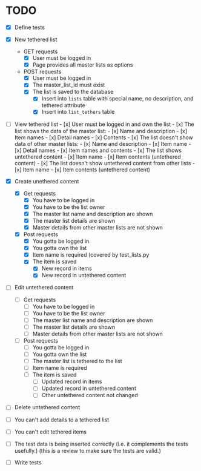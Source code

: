 # TODO

- [x] Define tests

- [x] New tethered list
    - GET requests
        - [x] User must be logged in
        - [x] Page provides all master lists as options
    - POST requests
        - [x] User must be logged in
        - [x] The master_list_id must exist
        - [x] The list is saved to the database
            - [x] Insert into `lists` table with special name, no description, and tethered attribute
            - [x] Insert into `list_tethers` table
- [ ] View tethered list
        - [x] User must be logged in and own the list
        - [x] The list shows the data of the master list:
            - [x] Name and description
            - [x] Item names
            - [x] Detail names
            - [x] Contents
        - [x] The list doesn't show data of other master lists:
            - [x] Name and description
            - [x] Item name
            - [x] Detail names
            - [x] Item names and contents
        - [x] The list shows untethered content
            - [x] Item name
            - [x] Item contents (untethered content)
        - [x] The list doesn't show untethered content from other lists
            - [x] Item name
            - [x] Item contents (untethered content)
- [x] Create unethered content
    - [x] Get requests
        - [x] You have to be logged in
        - [x] You have to be the list owner
        - [x] The master list name and description are shown
        - [x] The master list details are shown
        - [x] Master details from other master lists are not shown
    - [x] Post requests
        - [x] You gotta be logged in
        - [x] You gotta own the list
        - [x] Item name is required (covered by test_lists.py
        - [x] The item is saved
            - [x] New record in items
            - [x] New record in untethered content
- [ ] Edit untethered content
    - [ ] Get requests
        - [ ] You have to be logged in
        - [ ] You have to be the list owner
        - [ ] The master list name and description are shown
        - [ ] The master list details are shown
        - [ ] Master details from other master lists are not shown
    - [ ] Post requests
        - [ ] You gotta be logged in
        - [ ] You gotta own the list
        - [ ] The master list is tethered to the list
        - [ ] Item name is required
        - [ ] The item is saved
            - [ ] Updated record in items
            - [ ] Updated record in untethered content
            - [ ] Other untethered content not changed
- [ ] Delete untethered content
- [ ] You can't add details to a tethered list
- [ ] You can't edit tethered items
- [ ] The test data is being inserted correctly (i.e. it complements the tests usefully.) (this is a review to make sure the tests are valid.)

- [ ] Write tests
